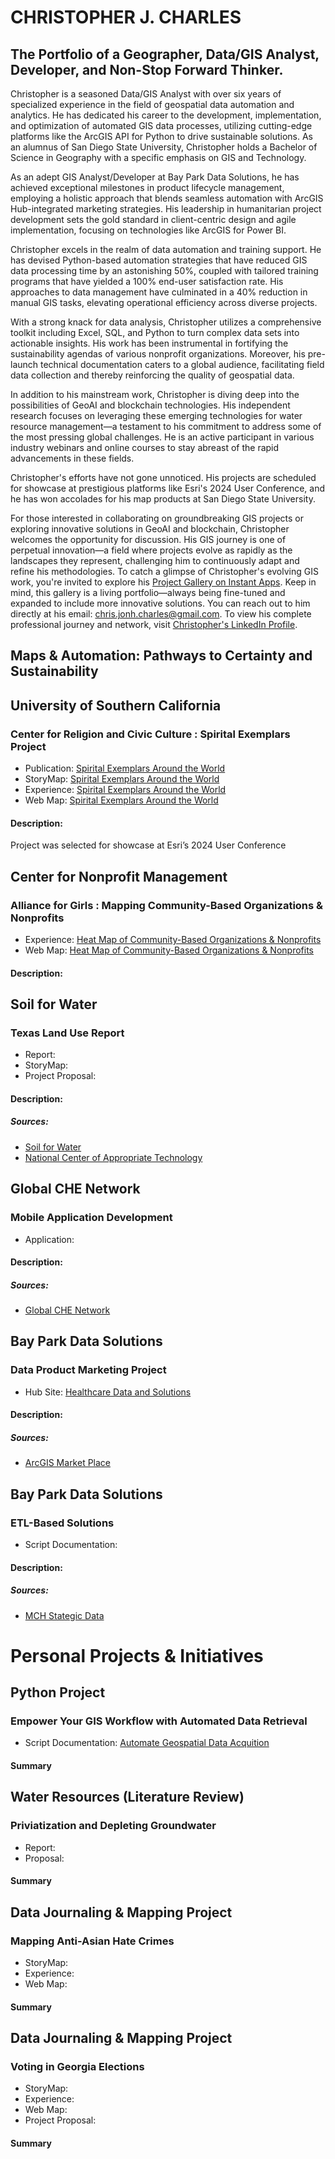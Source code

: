# CHRISTOPHER J. CHARLES
## The Portfolio of a Geographer, Data/GIS Analyst, Developer, and Non-Stop Forward Thinker.

Christopher is a seasoned Data/GIS Analyst with over six years of specialized experience in the field of geospatial data automation and analytics. He has dedicated his career to the development, implementation, and optimization of automated GIS data processes, utilizing cutting-edge platforms like the ArcGIS API for Python to drive sustainable solutions. As an alumnus of San Diego State University, Christopher holds a Bachelor of Science in Geography with a specific emphasis on GIS and Technology.

As an adept GIS Analyst/Developer at Bay Park Data Solutions, he has achieved exceptional milestones in product lifecycle management, employing a holistic approach that blends seamless automation with ArcGIS Hub-integrated marketing strategies. His leadership in humanitarian project development sets the gold standard in client-centric design and agile implementation, focusing on technologies like ArcGIS for Power BI.

Christopher excels in the realm of data automation and training support. He has devised Python-based automation strategies that have reduced GIS data processing time by an astonishing 50%, coupled with tailored training programs that have yielded a 100% end-user satisfaction rate. His approaches to data management have culminated in a 40% reduction in manual GIS tasks, elevating operational efficiency across diverse projects.

With a strong knack for data analysis, Christopher utilizes a comprehensive toolkit including Excel, SQL, and Python to turn complex data sets into actionable insights. His work has been instrumental in fortifying the sustainability agendas of various nonprofit organizations. Moreover, his pre-launch technical documentation caters to a global audience, facilitating field data collection and thereby reinforcing the quality of geospatial data.

In addition to his mainstream work, Christopher is diving deep into the possibilities of GeoAI and blockchain technologies. His independent research focuses on leveraging these emerging technologies for water resource management—a testament to his commitment to address some of the most pressing global challenges. He is an active participant in various industry webinars and online courses to stay abreast of the rapid advancements in these fields.

Christopher's efforts have not gone unnoticed. His projects are scheduled for showcase at prestigious platforms like Esri's 2024 User Conference, and he has won accolades for his map products at San Diego State University.

For those interested in collaborating on groundbreaking GIS projects or exploring innovative solutions in GeoAI and blockchain, Christopher welcomes the opportunity for discussion. His GIS journey is one of perpetual innovation—a field where projects evolve as rapidly as the landscapes they represent, challenging him to continuously adapt and refine his methodologies. To catch a glimpse of Christopher's evolving GIS work, you're invited to explore his [Project Gallery on Instant Apps](https://arcg.is/1zvHm8). Keep in mind, this gallery is a living portfolio—always being fine-tuned and expanded to include more innovative solutions. You can reach out to him directly at his email: [chris.jonh.charles@gmail.com](mailto:chris.jonh.charles@gmail.com). To view his complete professional journey and network, visit [Christopher's LinkedIn Profile](www.linkedin.com/in/chrisjonhcharles/).

## Maps & Automation: Pathways to Certainty and Sustainability

## University of Southern California  
### Center for Religion and Civic Culture : Spirital Exemplars Project  
- Publication: [Spirital Exemplars Around the World](https://crcc.usc.edu/spiritual-exemplars-around-the-world/)  
- StoryMap: [Spirital Exemplars Around the World](https://arcg.is/mTGfb)  
- Experience: [Spirital Exemplars Around the World](https://arcg.is/1f8mHP)  
- Web Map: [Spirital Exemplars Around the World](https://arcg.is/1mHuyf)  
#### Description:  
Project was selected for showcase at Esri’s 2024 User Conference

## Center for Nonprofit Management  
### Alliance for Girls : Mapping Community-Based Organizations & Nonprofits  
- Experience: [Heat Map of Community-Based Organizations & Nonprofits](https://arcg.is/1mrv1D)  
- Web Map: [Heat Map of Community-Based Organizations & Nonprofits](https://arcg.is/nXWiK)  
#### Description:  


## Soil for Water  
### Texas Land Use Report  

- Report:  
- StoryMap:  
- Project Proposal:  
#### Description:  

##### Sources:  
- [Soil for Water](https://soilforwater.org/)  
- [National Center of Appropriate Technology](https://www.ncat.org/)  

## Global CHE Network  
### Mobile Application Development  
- Application:  
#### Description:  

##### Sources:  
- [Global CHE Network](https://chenetwork.org/)  


## Bay Park Data Solutions  
### Data Product Marketing Project  
- Hub Site: [Healthcare Data and Solutions](https://arcg.is/W4v040)  
#### Description:  

##### Sources:  
- [ArcGIS Market Place](https://www.esri.com/en-us/arcgis-marketplace/products?q=bay+park&s=Newest)  


## Bay Park Data Solutions  
### ETL-Based Solutions  
- Script Documentation:  
#### Description:  

##### Sources:  
- [MCH Stategic Data](https://www.mchdata.com/)  




# Personal Projects & Initiatives  

## Python Project  
### Empower Your GIS Workflow with Automated Data Retrieval   
- Script Documentation: [Automate Geospatial Data Acquition](https://github.com/cartopher/automate-sangis-python.gAuit)  
#### Summary


## Water Resources (Literature Review)
### Priviatization and Depleting Groundwater  
- Report:  
- Proposal:  
#### Summary


## Data Journaling & Mapping Project
### Mapping Anti-Asian Hate Crimes  
- StoryMap:  
- Experience:  
- Web Map:  
#### Summary


## Data Journaling & Mapping Project  
### Voting in Georgia Elections  
- StoryMap:  
- Experience:  
- Web Map:  
- Project Proposal:  
#### Summary
